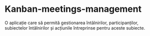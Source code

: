 # Kanban-meetings-management
O aplicație care să permită gestionarea întâlnirilor, participanților, subiectelor întâlnirilor și acțiunile întreprinse pentru aceste subiecte.
